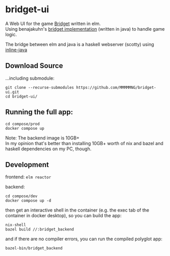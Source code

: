 # bridget-ui
A  Web UI for the game [Bridget](https://boardgamegeek.com/boardgame/286904/bridget) written in elm.  
Using benajakuhn's [bridget implementation](https://github.com/benajakuhn/wodsBridget) (written in java) to handle game logic.

The bridge between elm and java is a haskell webserver (scotty) using [inline-java](https://github.com/tweag/inline-java)

## Download Source
...including submodule:
```shell
git clone --recurse-submodules https://github.com/MMMMMNG/bridget-ui.git
cd bridget-ui/
```

## Running the full app:
```shell
cd compose/prod
docker compose up
```
Note: The backend image is 10GB+  
In my opinion that's better than installing 10GB+ worth of nix and bazel and haskell dependencies on my PC, though.

## Development
frontend: `elm reactor`


backend: 
```shell
cd compose/dev
docker compose up -d
```
then get an interactive shell in the container (e.g. the exec tab of the container in docker desktop), so you can build the app:
```shell
nix-shell
bazel build //:bridget_backend
```
and if there are no compiler errors, you can run the compiled polyglot app:
```shell
bazel-bin/bridget_backend
```